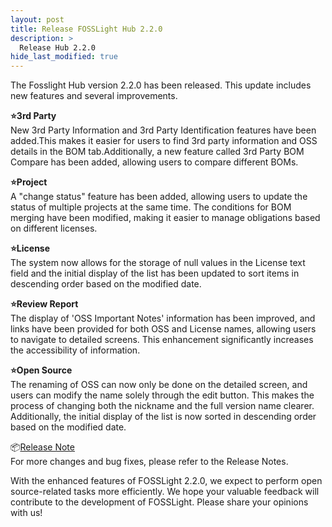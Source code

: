 ```yaml
---
layout: post
title: Release FOSSLight Hub 2.2.0 
description: >
  Release Hub 2.2.0 
hide_last_modified: true
---
```


The Fosslight Hub version 2.2.0 has been released. This update includes new features and several improvements.


**⭐️3rd Party**  
New 3rd Party Information and 3rd Party Identification features have been added.This makes it easier for users to find 3rd party information and OSS details in the BOM tab.Additionally, a new feature called 3rd Party BOM Compare has been added, allowing users to compare different BOMs.

**⭐️Project**  
A "change status" feature has been added, allowing users to update the status of multiple projects at the same time. The conditions for BOM merging have been modified, making it easier to manage obligations based on different licenses.

**⭐️License**  
The system now allows for the storage of null values in the License text field and the initial display of the list has been updated to sort items in descending order based on the modified date.



**⭐️Review Report**  
The display of 'OSS Important Notes' information has been improved, and links have been provided for both OSS and License names, allowing users to navigate to detailed screens. This enhancement significantly increases the accessibility of information.

**⭐️Open Source**  
The renaming of OSS can now only be done on the detailed screen, and users can modify the name solely through the edit button. This makes the process of changing both the nickname and the full version name clearer. Additionally, the initial display of the list is now sorted in descending order based on the modified date.


📦[Release Note](https://github.com/fosslight/fosslight/blob/main/docs/RELEASE_NOTES_kor.md#220-2025-02-19)  
For more changes and bug fixes, please refer to the Release Notes.

With the enhanced features of FOSSLight 2.2.0, we expect to perform open source-related tasks more efficiently. We hope your valuable feedback will contribute to the development of FOSSLight. Please share your opinions with us!